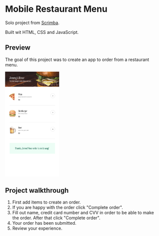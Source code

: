 # Mobile Restaurant Menu

Solo project from [Scrimba](https://scrimba.com/). 

Built wit HTML, CSS and JavaScript.

## Preview

The goal of this project was to create an app to order from a restaurant menu.

<img src="./assets/order-complete-state.jpg" width=35%>

## Project walkthrough

1. First add items to create an order.
2. If you are happy with the order click "Complete order".
3. Fill out name, credit card number and CVV in order to be able to make the order. After that click "Complete order".
4. Your order has been submitted.
5. Review your experience.